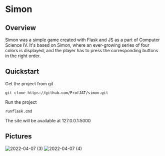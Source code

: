 # Simon

## Overview
Simon was a simple game created with Flask and JS as a part of Computer Science IV. It's based on Simon, where an ever-growing series of four colors is displayed, and the player has to press the corresponding buttons in the right order.

## Quickstart

Get the project from git

```git clone https://github.com/ProfJAT/simon.git```

Run the project

```runflask.cmd```

The site will be available at 127.0.0.1:5000

## Pictures
![2022-04-07 (3)](https://user-images.githubusercontent.com/46096425/162144645-a647071c-7e9c-4d1b-918d-c628378bbb05.png)
![2022-04-07 (4)](https://user-images.githubusercontent.com/46096425/162144664-cb534a33-d075-4fa9-8f47-27b5c8defcc7.png)

